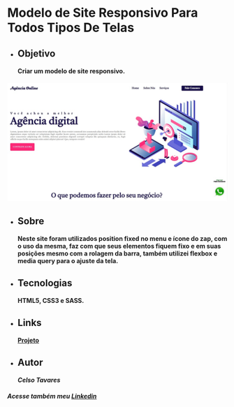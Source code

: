 # Modelo de Site Responsivo Para Todos Tipos De Telas
* ## Objetivo
    #### Criar um modelo de site responsivo.
![Arquivo](img/siteResponsivo.jpg)
* ## Sobre
    #### Neste site foram utilizados position fixed no menu e ícone do zap, com o uso da mesma, faz com que seus elementos fiquem fixo e em suas posições mesmo com a rolagem da barra, também utilizei flexbox e media query para o ajuste da tela. 
* ## Tecnologias 
    #### HTML5, CSS3 e SASS.
* ## Links
    #### [Projeto](https://celsotavares.github.io/Site-responsivo/)
* ## Autor
    #### *Celso Tavares*
   
#####                                           Acesse também meu [Linkedin](https://www.linkedin.com/in/celsotavaresjunior/)

